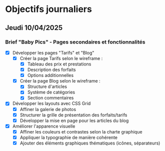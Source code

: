 # Objectifs journaliers

## Jeudi 10/04/2025

### Brief "Baby Pics" - Pages secondaires et fonctionnalités

- [x] Développer les pages "Tarifs" et "Blog"
  - [x] Créer la page Tarifs selon le wireframe :
    - [x] Tableau des prix et prestations
    - [x] Description des forfaits
    - [x] Options additionnelles
  - [x] Créer la page Blog selon le wireframe :
    - [x] Structure d'articles
    - [x] Système de catégories
    - [x] Section commentaires

- [x] Développer les layouts avec CSS Grid
  - [x] Affiner la galerie de photos
  - [x] Structurer la grille de présentation des forfaits/tarifs
  - [x] Développer la mise en page pour les articles du blog

- [x] Améliorer l'apparence visuelle
  - [x] Affiner les couleurs et contrastes selon la charte graphique
  - [x] Appliquer la typographie de manière cohérente
  - [x] Ajouter des éléments graphiques thématiques (icônes, séparateurs)
